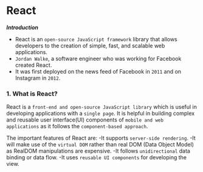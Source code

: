 # React 

***Introduction***
- React is an `open-source JavaScript framework` library that allows developers to the creation of simple, fast, and scalable web applications.
- `Jordan Walke`, a software engineer who was working for Facebook created React. 
- It was first deployed on the news feed of Facebook in `2011` and on Instagram in `2012`.

### 1. What is React?
React is a `front-end and open-source JavaScript library` which is useful in developing applications with a `single page`.
 It is helpful in building complex and reusable user interface(UI) components of `mobile and web applications` as it follows the `component-based approach`.


The important features of React are:
-It supports `server-side rendering`.
-It will make use of the `virtual DOM` rather than real DOM (Data Object Model) as RealDOM manipulations are expensive.
-It follows `unidirectional` data binding or data flow.
-It uses `reusable UI components` for developing the view.
